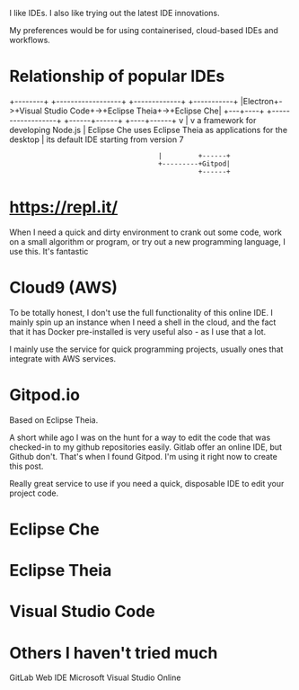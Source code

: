 I like IDEs. I also like trying out the latest IDE innovations.

My preferences would be for using containerised, cloud-based IDEs and workflows.

# Relationship of popular IDEs

+--------+  +------------------+  +-------------+  +-----------+
|Electron+->+Visual Studio Code+->+Eclipse Theia+->+Eclipse Che|
+---+----+  +------------------+  +------+------+  +----+------+
    v                                    |              v
a framework for developing Node.js       |         Eclipse Che uses Eclipse Theia as
applications for the desktop             |         its default IDE starting from version 7

                                         |         +------+
                                         +---------+Gitpod|
                                                   +------+

# https://repl.it/

When I need a quick and dirty environment to crank out some code, work on a
small algorithm or program, or try out a new programming language, I use this.
It's fantastic

# Cloud9 (AWS)
To be totally honest, I don't use the full functionality of this online IDE.
I mainly spin up an instance when I need a shell in the cloud, and the fact
that it has Docker pre-installed is very useful also - as I use that a lot.

I mainly use the service for quick programming projects, usually ones that
integrate with AWS services.

# Gitpod.io

Based on Eclipse Theia.

A short while ago I was on the hunt for a way to edit the code that was
checked-in to my github repositories easily. Gitlab offer an online IDE, but
Github don't. That's when I found Gitpod. I'm using it right now to create
this post.

Really great service to use if you need a quick, disposable IDE to edit your
project code.

# Eclipse Che

# Eclipse Theia

# Visual Studio Code


# Others I haven't tried much

GitLab Web IDE
Microsoft Visual Studio Online
